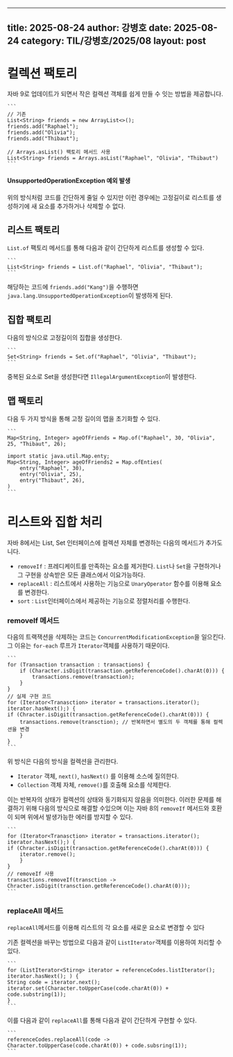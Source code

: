 ---
 title: 2025-08-24
 author: 강병호
 date: 2025-08-24
 category: TIL/강병호/2025/08
 layout: post
 ---



 # 컬렉션 팩토리

자바 9로 업데이트가 되면서 작은 컬렉션 객체를 쉽게 만들 수 잇는 방법을 제공합니다.


    ```
    // 기존
    List<String> friends = new ArrayList<>();
	friends.add("Raphael");
	friends.add("Olivia");
	friends.add("Thibaut");
	
	// Arrays.asList() 팩토리 메서드 사용
	List<String> friends = Arrays.asList("Raphael", "Olivia", "Thibaut")
    ```


#### UnsupportedOperationException 예외 발생

위의 방식처럼 코드를 간단하게 줄일 수 있지만 이런 경우에는 고정길이로 리스트를 생성하기에 새 요소를 추가하거나 삭제할 수 없다.

## 리스트 팩토리

`List.of` 팩토리 메서드를 통해 다음과 같이 간단하게 리스트를 생성할 수 있다.


    ```
    List<String> friends = List.of("Raphael", "Olivia", "Thibaut");
    ```


해당하는 코드에 `friends.add("Kang")`을 수행하면 `java.lang.UnsupportedOperationException`이 발생하게 된다. 



## 집합 팩토리

다음의 방식으로 고정길이의 집합을 생성한다.


    ```
    Set<String> friends = Set.of("Raphael", "Olivia", "Thibaut");
	```

중복된 요소로 Set을 생성한다면 `IllegalArgumentException`이 발생한다.

## 맵 팩토리

다음 두 가지 방식을 통해 고정 길이의 맵을 초기화할 수 있다.


    ```
    Map<String, Integer> ageOfFriends = Map.of("Raphael", 30, "Olivia", 25, "Thibaut", 26);
    
    import static java.util.Map.enty;
    Map<String, Integer> ageOfFriends2 = Map.ofEnties(
	    entry("Raphael", 30),
	    entry("Olivia", 25),
	    entry("Thibaut", 26),
	)
    ```


# 리스트와 집합 처리

자바 8에서는 List, Set 인터페이스에 컬렉션 자체를 변경하는 다음의 메서드가 추가도니다.

- `removeIf` : 프레디케이트를 만족하는 요소를 제거한다. `List`나 `Set`을 구현하거나 그 구현을 상속받은 모든 클래스에서 이요가능하다.
- `replaceAll` : 리스트에서 사용하는 기능으로 `UnaryOperator` 함수를 이용해 요소를 변경한다.
- `sort` : `List`인터페이스에서 제공하는 기능으로 정렬처리를 수행한다.

### removeIf 메서드

다음의 트랙잭션을 삭제하는 코드는 `ConcurrentModificationException`을 일으킨다. 그 이유는 `for-each` 루프가 `Iterator`객체를 사용하기 때문이다.


    ```
    for (Transaction transaction : transactions) {
	    if (Character.isDigit(transaction.getReferenceCode().charAt(0))) {
		    transactions.remove(transaction);
	    }
    }
    // 실제 구현 코드
    for (Iterator<Tranasction> iterator = transactions.iterator(); iterator.hasNext();) {
    if (Chracter.isDigit(transaction.getReferenceCode().charAt(0))) {
	    transactions.remove(transction); // 반복하면서 별도의 두 객체를 통해 컬렉션을 변경
	    }
    }
    ```

위 방식은 다음의 방식을 컬렉션을 관리한다.
- `Iterator` 객체, `next()`, `hasNext()` 를 이용해 소스에 질의한다.
- `Collection` 객체 자체, `remove()`를 호출해 요소를 삭제한다.

이는 반복자의 상태가 컬렉션의 상태와 동기화되지 않음을 의미한다.
이러한 문제를 해결하기 위해 다음의 방식으로 해결할 수있으며 이는 자바 8의 `removeIf` 메서드와 호환이 되며 위에서 발생가능한 에러를 방지할 수 있다.


    ```
    for (Iterator<Tranasction> iterator = transactions.iterator(); iterator.hasNext();) {
    if (Chracter.isDigit(transaction.getReferenceCode().charAt(0))) {
		iterator.remove();
	    }
    }
    // removeIf 사용
    transactions.removeIf(transction -> Chracter.isDigit(transction.getReferenceCode().charAt(0)));
    ```


### replaceAll 메서드

`replaceAll`메서드를 이용해 리스트의 각 요소를 새로운 요소로 변경할 수 있다


기존 컬렉션을 바꾸는 방법으로 다음과 같이 `ListIterator`객체를 이용하여 처리할 수 있다.


    ```
    for (ListIterator<Stirng> iterator = referenceCodes.listIterator(); iterator.hasNext(); ) {
    String code = iterator.next();
    iterator.set(Character.toUpperCase(code.charAt(0)) + code.substring(1));
    }
    ```

이를 다음과 같이 `replaceAll`를 통해 다음과 같이 간단하게 구현할 수 있다.


    ```
	referenceCodes.replaceAll(code -> Character.toUpperCase(code.charAt(0)) + code.subsring(1));
	```
